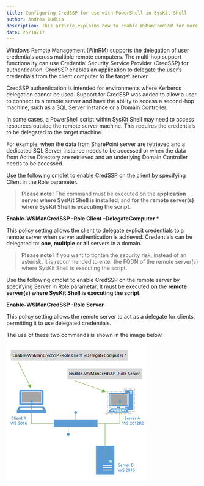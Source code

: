 ```yaml
---
title: Configuring CredSSP for use with PowerShell in SysKit Shell 
author: Andrea Budisa
description: This article explains how to enable WSManCredSSP for more advanced PowerShell scripts to work in SysKit Shell.
date: 25/10/17
---
```

Windows Remote Management (WinRM) supports the delegation of user credentials across multiple remote computers. The multi-hop support functionality can use Credential Security Service Provider (CredSSP) for authentication. CredSSP enables an application to delegate the user’s credentials from the client computer to the target server.

CredSSP authentication is intended for environments where Kerberos delegation cannot be used. Support for CredSSP was added to allow a user to connect to a remote server and have the ability to access a second-hop machine, such as a SQL Server instance or a Domain Controller.

In some cases, a PowerShell script within SysKit Shell may need to access resources outside the remote server machine. This requires the credentials to be delegated to the target machine.

For example, when the data from SharePoint server are retrieved and a dedicated SQL Server instance needs to be accessed or when the data from Active Directory are retrieved and an underlying Domain Controller needs to be accessed.

Use the following cmdlet to enable CredSSP on the client by specifying Client in the Role parameter.

> __Please note!__ The command must be executed on the __application server where SysKit Shell is installed__, and __for__ the __remote server(s) where SysKit Shell is executing the script__. 

__Enable-WSManCredSSP -Role Client –DelegateComputer *__

This policy setting allows the client to delegate explicit credentials to a remote server when server authentication is achieved. Credentials can be delegated to: __one__, __multiple__ or __all__ servers in a domain.

> __Please note!__ If you want to tighten the security risk, instead of an asterisk, it is recommended to enter the FQDN of the remote server(s) where SysKit Shell is executing the script.

Use the following cmdlet to enable CredSSP on the remote server by specifying Server in Role parametar. It must be executed __on__ the __remote server(s) where SysKit Shell is executing the script__.

__Enable-WSManCredSSP -Role Server__

This policy setting allows the remote server to act as a delegate for clients, permitting it to use delegated credentials.

The use of these two commands is shown in the image below.

![](/_assets/CredSSPcommands.png)